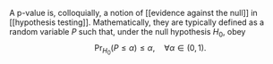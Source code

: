 
A p-value is, colloquially, a notion of [[evidence against the null]] in [[hypothesis testing]]. Mathematically, they are typically defined as a random variable $P$ such that, under the null hypothesis $H_0$, obey 
$$\Pr_{H_0}(P\leq\alpha)\leq \alpha, \quad \forall\alpha\in(0,1).$$

